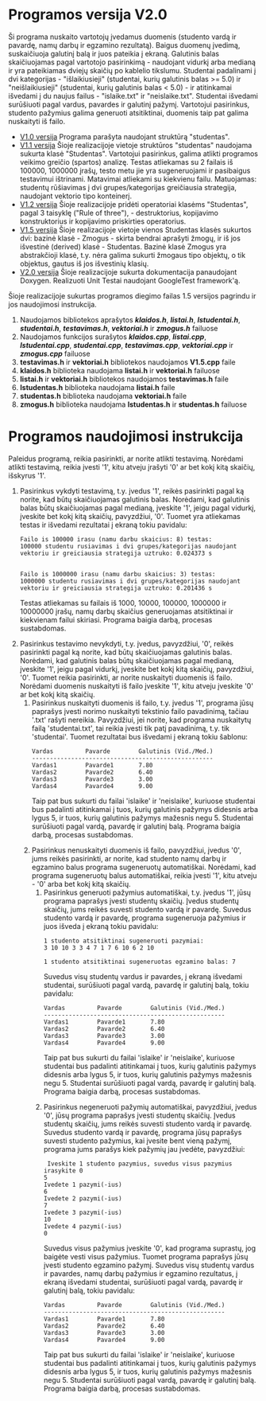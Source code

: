 # Programos versija V2.0
Ši programa nuskaito vartotojų įvedamus duomenis (studento vardą ir pavardę, namų darbų ir egzamino rezultatą). Baigus duomenų įvedimą, suskaičiuoja galutinį balą ir juos pateikia į ekraną. Galutinis balas skaičiuojamas pagal vartotojo pasirinkimą - naudojant vidurkį arba medianą ir yra pateikiamas dviejų skaičių po kablelio tikslumu. Studentai padalinami į dvi kategorijas - "išlaikiusieji" (studentai, kurių galutinis balas >= 5.0) ir "neišlaikiusieji" (studentai, kurių galutinis balas < 5.0) - ir atitinkamai išvedami į du naujus failus - "islaike.txt" ir "neislaike.txt". Studentai išvedami surūšiuoti pagal vardus, pavardes ir galutinį pažymį. Vartotojui pasirinkus, studento pažymius galima generuoti atsitiktinai, duomenis taip pat galima nuskaityti iš failo.
* [V1.0 versija](https://github.com/misi6670/Objektinis-programavimas/releases/tag/V1.0) 
Programa parašyta naudojant struktūrą "studentas".
* [V1.1 versija](https://github.com/misi6670/Objektinis-programavimas-2/releases/tag/V1.1) 
Šioje realizacijoje vietoje struktūros "studentas" naudojama sukurta klasė "Studentas". Vartotojui pasirinkus, galima atlikti programos veikimo greičio (spartos) analizę. Testas atliekamas su 2 failais iš 100000, 1000000 įrašų, testo metu jie yra sugeneruojami ir pasibaigus testavimui ištrinami. Matavimai atliekami su kiekvienu failu. Matuojamas: studentų rūšiavimas į dvi grupes/kategorijas greičiausia strategija, naudojant vektorio tipo konteinerį.
* [V1.2 versija](https://github.com/misi6670/Objektinis-programavimas-2/releases/tag/V1.2) 
Šioje realizacijoje pridėti operatoriai klasėms "Studentas", pagal 3 taisyklę ("Rule of three"), - destruktorius, kopijavimo konstruktorius ir kopijavimo priskirties operatorius.
* [V1.5 versija](https://github.com/misi6670/Objektinis-programavimas-2/releases/tag/V1.5) 
Šioje realizacijoje vietoje vienos Studentas klasės sukurtos dvi: bazinė klasė - Zmogus - skirta bendrai aprašyti žmogų, ir iš jos išvestinė (derived) klasė - Studentas. Bazinė klasė Zmogus yra abstrakčioji klasė, t.y. nėra galima sukurti žmogaus tipo objektų, o tik objektus, gautus iš jos išvestinių klasių.
* [V2.0 versija](https://github.com/misi6670/Objektinis-programavimas-2/releases/tag/V2.0)
Šioje realizacijoje sukurta dokumentacija panaudojant Doxygen. Realizuoti Unit Testai naudojant GoogleTest framework'ą. 

Šioje realizacijoje sukurtas programos diegimo failas 1.5 versijos pagrindu ir jos naudojimosi instrukcija. 

1. Naudojamos bibliotekos aprašytos ***klaidos.h***, ***listai.h***, ***lstudentai.h***, ***studentai.h***, ***testavimas.h***, ***vektoriai.h*** ir ***zmogus.h*** failuose
2. Naudojamos funkcijos surašytos ***klaidos.cpp***, ***listai.cpp***, ***lstudentai.cpp***, ***studentai.cpp***, ***testavimas.cpp***, ***vektoriai.cpp*** ir ***zmogus.cpp*** failuose
3. **testavimas.h** ir **vektoriai.h** bibliotekos naudojamos **V1.5.cpp** faile
4. **klaidos.h** biblioteka naudojama **listai.h** ir **vektoriai.h** failuose
5. **listai.h** ir **vektoriai.h** bibliotekos naudojamos **testavimas.h** faile
6. **lstudentas.h** biblioteka naudojama **listai.h** faile
7. **studentas.h** biblioteka naudojama **vektoriai.h** faile
8. **zmogus.h** biblioteka naudojama **lstudentas.h** ir **studentas.h** failuose

# Programos naudojimosi instrukcija
Paleidus programą, reikia pasirinkti, ar norite atlikti testavimą.
Norėdami atlikti testavimą, reikia įvesti '1', kitu atveju įrašyti '0' ar bet kokį kitą skaičių, išskyrus '1'.
<ol>
<li> Pasirinkus vykdyti testavimą, t.y. įvedus '1', reikės pasirinkti pagal ką norite, kad būtų skaičiuojamas galutinis balas.
Norėdami, kad galutinis balas būtų skaičiuojamas pagal medianą, įveskite '1', jeigu pagal vidurkį, įveskite bet kokį kitą skaičių, pavyzdžiui, '0'. 
Tuomet yra atliekamas testas ir išvedami rezultatai į ekraną tokiu pavidalu:

```
Failo is 100000 irasu (namu darbu skaicius: 8) testas:
100000 studentu rusiavimas i dvi grupes/kategorijas naudojant vektoriu ir greiciausia strategija uztruko: 0.024373 s


Failo is 1000000 irasu (namu darbu skaicius: 3) testas:
1000000 studentu rusiavimas i dvi grupes/kategorijas naudojant vektoriu ir greiciausia strategija uztruko: 0.201436 s
```

Testas atliekamas su failais iš 1000, 10000, 100000, 1000000 ir 10000000 įrašų, namų darbų skaičius generuojamas atsitiktinai ir kiekvienam failui skiriasi.
Programa baigia darbą, procesas sustabdomas. </li>

<li> Pasirinkus testavimo nevykdyti, t.y. įvedus, pavyzdžiui, '0', reikės pasirinkti pagal ką norite, kad būtų skaičiuojamas galutinis balas.
Norėdami, kad galutinis balas būtų skaičiuojamas pagal medianą, įveskite '1', jeigu pagal vidurkį, įveskite bet kokį kitą skaičių, pavyzdžiui, '0'. 
Tuomet reikia pasirinkti, ar norite nuskaityti duomenis iš failo. Norėdami duomenis nuskaityti iš failo įveskite '1', kitu atveju įveskite '0' ar bet kokį kitą skaičių.
<ol>
<li> Pasirinkus nuskaityti duomenis iš failo, t.y. įvedus '1', programa jūsų paprašys įvesti norimo nuskaityti tekstinio failo pavadinimą, tačiau '.txt' rašyti nereikia. Pavyzdžiui, jei norite, kad programa nuskaitytų failą 'studentai.txt', tai reikia įvesti tik patį pavadinimą, t.y. tik 'studentai'.
Tuomet rezultatai bus išvedami į ekraną tokiu šablonu:

```
Vardas         Pavarde        Galutinis (Vid./Med.)
---------------------------------------------------
Vardas1        Pavarde1       7.80
Vardas2        Pavarde2       6.40
Vardas3        Pavarde3       3.00
Vardas4        Pavarde4       9.00
```

Taip pat bus sukurti du failai 'islaike' ir 'neislaike', kuriuose studentai bus padalinti atitinkamai į tuos, kurių galutinis pažymys didesnis arba lygus 5, ir tuos, kurių galutinis pažymys mažesnis negu 5. Studentai surūšiuoti pagal vardą, pavardę ir galutinį balą. Programa baigia darbą, procesas sustabdomas.
</li>
<li> Pasirinkus nenuskaityti duomenis iš failo, pavyzdžiui, įvedus '0', jums reikės pasirinkti, ar norite, kad studento namų darbų ir egzamino balus programa sugeneruotų automatiškai. Norėdami, kad programa sugeneruotų balus automatiškai, reikia įvesti '1', kitu atveju - '0' arba bet kokį kitą skaičių. 
<ol>
<li> Pasirinkus generuoti pažymius automatiškai, t.y. įvedus '1', jūsų programa paprašys įvesti studentų skaičių. Įvedus studentų skaičių, jums reikės suvesti studento vardą ir pavardę. Suvedus studento vardą ir pavardę, programa sugeneruoja pažymius ir juos išveda į ekraną tokiu pavidalu:

```
1 studento atsitiktinai sugeneruoti pazymiai:
3 10 10 3 3 4 7 1 7 6 10 6 2 10

1 studento atsitiktinai sugeneruotas egzamino balas: 7
```
Suvedus visų studentų vardus ir pavardes, į ekraną išvedami studentai, surūšiuoti pagal vardą, pavardę ir galutinį balą, tokiu pavidalu:

```
Vardas         Pavarde        Galutinis (Vid./Med.)
---------------------------------------------------
Vardas1        Pavarde1       7.80
Vardas2        Pavarde2       6.40
Vardas3        Pavarde3       3.00
Vardas4        Pavarde4       9.00
```

Taip pat bus sukurti du failai 'islaike' ir 'neislaike', kuriuose studentai bus padalinti atitinkamai į tuos, kurių galutinis pažymys didesnis arba lygus 5, ir tuos, kurių galutinis pažymys mažesnis negu 5. Studentai surūšiuoti pagal vardą, pavardę ir galutinį balą. Programa baigia darbą, procesas sustabdomas.
</li>
<li> Pasirinkus negeneruoti pažymių automatiškai, pavyzdžiui, įvedus '0', jūsų programa paprašys įvesti studentų skaičių. Įvedus studentų skaičių, jums reikės suvesti studento vardą ir pavardę. Suvedus studento vardą ir pavardę, programa jūsų paprašys suvesti studento pažymius, kai įvesite bent vieną pažymį, programa jums parašys kiek pažymių jau įvedėte, pavyzdžiui:

```
 Iveskite 1 studento pazymius, suvedus visus pazymius irasykite 0
5
Ivedete 1 pazymi(-ius)
6
Ivedete 2 pazymi(-ius)
7
Ivedete 3 pazymi(-ius)
10
Ivedete 4 pazymi(-ius)
0
```

Suvedus visus pažymius įveskite '0', kad programa suprastų, jog baigėte vesti visus pažymius. Tuomet programa paprašys jūsų įvesti studento egzamino pažymį. Suvedus visų studentų vardus ir pavardes, namų darbų pažymius ir egzamino rezultatus, į ekraną išvedami studentai, surūšiuoti pagal vardą, pavardę ir galutinį balą, tokiu pavidalu:

```
Vardas         Pavarde        Galutinis (Vid./Med.)
---------------------------------------------------
Vardas1        Pavarde1       7.80
Vardas2        Pavarde2       6.40
Vardas3        Pavarde3       3.00
Vardas4        Pavarde4       9.00
```

Taip pat bus sukurti du failai 'islaike' ir 'neislaike', kuriuose studentai bus padalinti atitinkamai į tuos, kurių galutinis pažymys didesnis arba lygus 5, ir tuos, kurių galutinis pažymys mažesnis negu 5. Studentai surūšiuoti pagal vardą, pavardę ir galutinį balą. Programa baigia darbą, procesas sustabdomas. </li>
</ol>
</li>
</ol>
</li>
</ol>
